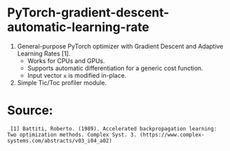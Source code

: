 # PyTorch-gradient-descent-automatic-learning-rate
1) General-purpose PyTorch optimizer with Gradient Descent and Adaptive Learning Rates [1].
     - Works for CPUs and GPUs.
     - Supports automatic differentiation for a generic cost function.
     - Input vector `x` is modified in-place.
3) Simple Tic/Toc profiler module.


# Source:
     [1] Battiti, Roberto. (1989). Accelerated backpropagation learning: Two optimization methods. Complex Syst. 3. (https://www.complex-systems.com/abstracts/v03_i04_a02)
